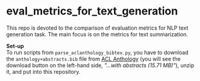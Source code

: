 # eval_metrics_for_text_generation
This repo is devoted to the comparison of evaluation metrics for NLP text generation task. The main focus is on the metrics for text summarization.
   
**Set-up**  
To run scripts from `parse_aclanthology_bibtex.py`, you have to download the `anthology+abstracts.bib` file from [ACL Anthology](https://aclanthology.org/) (you will see the download button on the left-hand side, *"...with abstracts (15.71 MB)"*), unzip it, and put into this repository.
